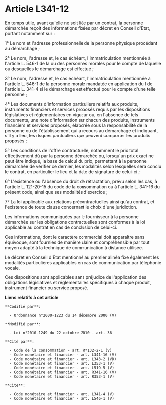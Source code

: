 # Article L341-12

En temps utile, avant qu'elle ne soit liée par un contrat, la personne démarchée reçoit des informations fixées par décret en
Conseil d'Etat, portant notamment sur : 

1° Le nom et l'adresse professionnelle de la personne physique procédant au démarchage ; 

2° Le nom, l'adresse et, le cas échéant, l'immatriculation mentionnée à l'article L. 546-1 de la ou des personnes morales
pour le compte de laquelle ou desquelles le démarchage est effectué ; 

3° Le nom, l'adresse et, le cas échéant, l'immatriculation mentionnée à l'article L. 546-1 de la personne morale mandatée en
application du I de l'article L. 341-4 si le démarchage est effectué pour le compte d'une telle personne ; 

4° Les documents d'information particuliers relatifs aux produits, instruments financiers et services proposés requis par les
dispositions législatives et réglementaires en vigueur ou, en l'absence de tels documents, une note d'information sur chacun
des produits, instruments financiers et services proposés, élaborée sous la responsabilité de la personne ou de
l'établissement qui a recours au démarchage et indiquant, s'il y a lieu, les risques particuliers que peuvent comporter les
produits proposés ; 

5° Les conditions de l'offre contractuelle, notamment le prix total effectivement dû par la personne démarchée ou, lorsqu'un
prix exact ne peut être indiqué, la base de calcul du prix, permettant à la personne démarchée de vérifier ce dernier, les
modalités selon lesquelles sera conclu le contrat, en particulier le lieu et la date de signature de celui-ci ; 

6° L'existence ou l'absence du droit de rétractation, prévu selon les cas, à l'article L. 121-20-15 du code de la
consommation ou à l'article L. 341-16 du présent code, ainsi que ses modalités d'exercice ; 

7° La loi applicable aux relations précontractuelles ainsi qu'au contrat, et l'existence de toute clause concernant le choix
d'une juridiction. 

Les informations communiquées par le fournisseur à la personne démarchée sur les obligations contractuelles sont conformes à
la loi applicable au contrat en cas de conclusion de celui-ci. 

Ces informations, dont le caractère commercial doit apparaître sans équivoque, sont fournies de manière claire et
compréhensible par tout moyen adapté à la technique de communication à distance utilisée. 

Le décret en Conseil d'Etat mentionné au premier alinéa fixe également les modalités particulières applicables en cas de
communication par téléphonie vocale. 

Ces dispositions sont applicables sans préjudice de l'application des obligations législatives et réglementaires spécifiques
à chaque produit, instrument financier ou service proposé.

**Liens relatifs à cet article**

	**Codifié par**:

	  - Ordonnance n°2000-1223 du 14 décembre 2000 (V)

	**Modifié par**:

	  - Loi n°2010-1249 du 22 octobre 2010 - art. 36

	**Cité par**:

	  - Code de la consommation - art. R*132-2-1 (V)
	  - Code monétaire et financier - art. L341-16 (V)
	  - Code monétaire et financier - art. L343-2 (VD)
	  - Code monétaire et financier - art. L353-1 (V)
	  - Code monétaire et financier - art. L519-5 (V)
	  - Code monétaire et financier - art. R341-16 (V)
	  - Code monétaire et financier - art. R353-1 (V)

	**Cite**:

	  - Code monétaire et financier - art. L341-4 (V)
	  - Code monétaire et financier - art. L546-1 (V)
